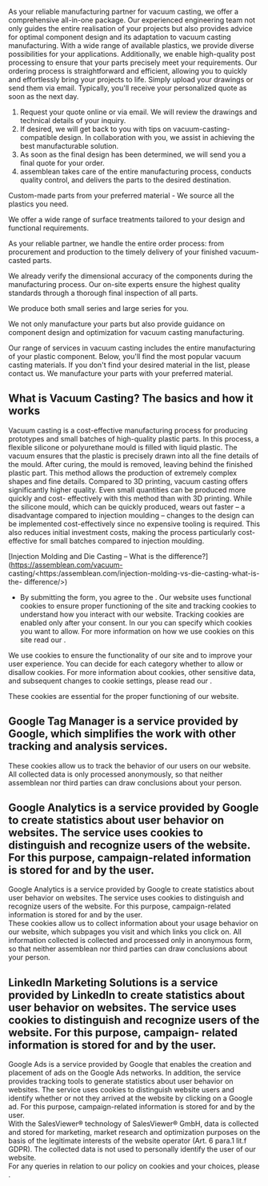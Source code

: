 

As your reliable manufacturing partner for vacuum casting, we offer a
comprehensive all-in-one package. Our experienced engineering team not only
guides the entire realisation of your projects but also provides advice for
optimal component design and its adaptation to vacuum casting manufacturing.
With a wide range of available plastics, we provide diverse possibilities for
your applications. Additionally, we enable high-quality post processing to
ensure that your parts precisely meet your requirements. Our ordering process is
straightforward and efficient, allowing you to quickly and effortlessly bring
your projects to life. Simply upload your drawings or send them via email.
Typically, you'll receive your personalized quote as soon as the next day.

  1. Request your quote online or via email. We will review the drawings and technical details of your inquiry.
  2. If desired, we will get back to you with tips on vacuum-casting-compatible design. In collaboration with you, we assist in achieving the best manufacturable solution.
  3. As soon as the final design has been determined, we will send you a final quote for your order.
  4. assemblean takes care of the entire manufacturing process, conducts quality control, and delivers the parts to the desired destination.

Custom-made parts from your preferred material - We source all the plastics you
need.

We offer a wide range of surface treatments tailored to your design and
functional requirements.

As your reliable partner, we handle the entire order process: from procurement
and production to the timely delivery of your finished vacuum-casted parts.

We already verify the dimensional accuracy of the components during the
manufacturing process. Our on-site experts ensure the highest quality standards
through a thorough final inspection of all parts.

We produce both small series and large series for you.

We not only manufacture your parts but also provide guidance on component design
and optimization for vacuum casting manufacturing.

Our range of services in vacuum casting includes the entire manufacturing of
your plastic component. Below, you'll find the most popular vacuum casting
materials. If you don't find your desired material in the list, please contact
us. We manufacture your parts with your preferred material.

## What is Vacuum Casting? The basics and how it works

Vacuum casting is a cost-effective manufacturing process for producing
prototypes and small batches of high-quality plastic parts. In this process, a
flexible silicone or polyurethane mould is filled with liquid plastic. The
vacuum ensures that the plastic is precisely drawn into all the fine details of
the mould. After curing, the mould is removed, leaving behind the finished
plastic part. This method allows the production of extremely complex shapes and
fine details. Compared to 3D printing, vacuum casting offers significantly
higher quality. Even small quantities can be produced more quickly and cost-
effectively with this method than with 3D printing. While the silicone mould,
which can be quickly produced, wears out faster – a disadvantage compared to
injection moulding – changes to the design can be implemented cost-effectively
since no expensive tooling is required. This also reduces initial investment
costs, making the process particularly cost-effective for small batches compared
to injection moulding.

[Injection Molding and Die Casting – What is the
difference?](https://assemblean.com/vacuum-
casting/<https:/assemblean.com/injection-molding-vs-die-casting-what-is-the-
difference/>)

* By submitting the form, you agree to the .
Our website uses functional cookies to ensure proper functioning of the site and
tracking cookies to understand how you interact with our website. Tracking
cookies are enabled only after your consent. In our you can specify which
cookies you want to allow. For more information on how we use cookies on this
site read our .

We use cookies to ensure the functionality of our site and to improve your user
experience. You can decide for each category whether to allow or disallow
cookies. For more information about cookies, other sensitive data, and
subsequent changes to cookie settings, please read our .

These cookies are essential for the proper functioning of our website.

Google Tag Manager is a service provided by Google, which simplifies the work
with other tracking and analysis services.  
---  
These cookies allow us to track the behavior of our users on our website. All
collected data is only processed anonymously, so that neither assemblean nor
third parties can draw conclusions about your person.

Google Analytics is a service provided by Google to create statistics about user
behavior on websites. The service uses cookies to distinguish and recognize
users of the website. For this purpose, campaign-related information is stored
for and by the user.  
---  
Google Analytics is a service provided by Google to create statistics about user
behavior on websites. The service uses cookies to distinguish and recognize
users of the website. For this purpose, campaign-related information is stored
for and by the user.  
These cookies allow us to collect information about your usage behavior on our
website, which subpages you visit and which links you click on. All information
collected is collected and processed only in anonymous form, so that neither
assemblean nor third parties can draw conclusions about your person.

LinkedIn Marketing Solutions is a service provided by LinkedIn to create
statistics about user behavior on websites. The service uses cookies to
distinguish and recognize users of the website. For this purpose, campaign-
related information is stored for and by the user.  
---  
Google Ads is a service provided by Google that enables the creation and
placement of ads on the Google Ads networks. In addition, the service provides
tracking tools to generate statistics about user behavior on websites. The
service uses cookies to distinguish website users and identify whether or not
they arrived at the website by clicking on a Google ad. For this purpose,
campaign-related information is stored for and by the user.  
With the SalesViewer® technology of SalesViewer® GmbH, data is collected and
stored for marketing, market research and optimization purposes on the basis of
the legitimate interests of the website operator (Art. 6 para.1 lit.f GDPR). The
collected data is not used to personally identify the user of our website.  
For any queries in relation to our policy on cookies and your choices, please .


